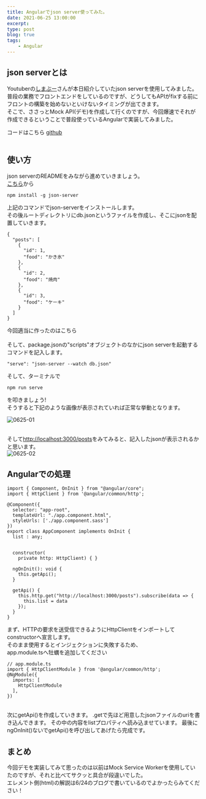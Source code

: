 ```yaml
---
title: Angularでjson server使ってみた。
date: 2021-06-25 13:00:00
excerpt:
type: post
blog: true
tags:
    - Angular
---
```



## json serverとは
Youtuberの[しまぶー](https://www.youtube.com/channel/UCti6dG0zSAetLGGYcgNML4Q)さんが本日紹介していたjson serverを使用してみました。  
普段の業務でフロントエンドをしているのですが、どうしてもAPIがfixする前にフロントの構築を始めないといけないタイミングが出てきます。  
そこで、ささっとMock API(デモ)を作成して行くのですが、今回爆速でそれが作成できるということで普段使っているAngularで実装してみました。  


コードはこちら
[github](https://github.com/yusakuOono/json-server_demo/tree/main/src/app)  
<br>


## 使い方

json serverのREADMEをみながら進めていきましょう。  
[こちら](https://github.com/typicode/json-server#getting-started)から  

```
npm install -g json-server
```
上記のコマンドでjson-serverをインストールします。
<br>
その後ルートディレクトリにdb.jsonというファイルを作成し、そこにjsonを配置していきます。
```
{
  "posts": [
    {
      "id": 1,
      "food": "かき氷"
    },
    {
      "id": 2,
      "food": "焼肉"
    },
    {
      "id": 3,
      "food": "ケーキ"
    }
  ]
}
```
今回適当に作ったのはこちら
<br>
<br>
そして、package.jsonの"scripts"オブジェクトのなかにjson serverを起動するコマンドを記入します。
```
"serve": "json-server --watch db.json"
```
そして、ターミナルで
```
npm run serve
```
を叩きましょう!  
そうすると下記のような画像が表示されていれば正常な挙動となります。  

![0625-01](https://pedantic-goldberg-e70663.netlify.app/image/0625-01.png)  
<br>

そして[http://localhost:3000/posts](http://localhost:3000/posts)をみてみると、記入したjsonが表示されるかと思います。  
![0625-02](https://pedantic-goldberg-e70663.netlify.app/image/0625-02.png)  

## Angularでの処理

```
import { Component, OnInit } from "@angular/core";
import { HttpClient } from '@angular/common/http';

@Component({
  selector: "app-root",
  templateUrl: "./app.component.html",
  styleUrls: ['./app.component.sass']
})
export class AppComponent implements OnInit {
  list : any;


  constructor(
    private http: HttpClient) { }

  ngOnInit(): void {
    this.getApi();
  }

  getApi() {
    this.http.get("http://localhost:3000/posts").subscribe(data => {
      this.list = data
    });
  }
}
```

まず、HTTPの要求を送受信できるようにHttpClientをインポートしてconstructorへ宣言します。  
そのまま使用するとインジェクションに失敗するため、  
app.module.tsへ牡蠣を追加してください

```
// app.module.ts
import { HttpClientModule } from '@angular/common/http';
@NgModule({
  imports: [
    HttpClientModule
  ],
})
```
<br>
次にgetApi()を作成していきます。  
.getで先ほど用意したjsonファイルのuriを書き込んできます。  
その中の内容をlistプロパティへ読み込ませています。  
最後にngOnInit()ないでgetApi()を呼び出してあげたら完成です。

## まとめ
今回デモを実装してみて思ったのは以前はMock Service Workerを使用していたのですが、それと比べてサクッと具合が段違いでした。  
エレメント側(html)の解説は6/24のブログで書いているのでよかったらみてください！